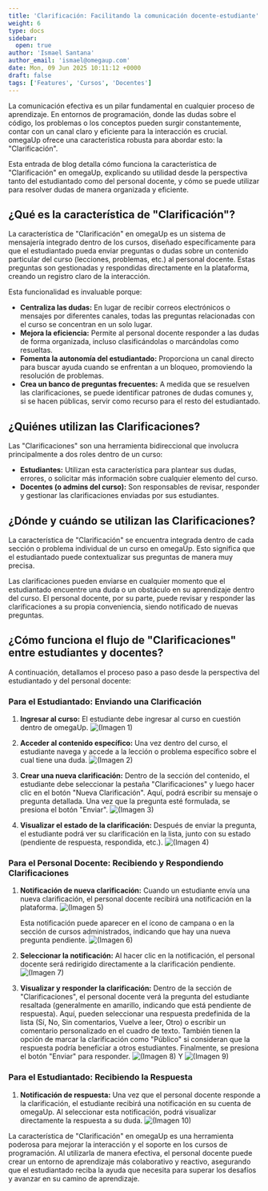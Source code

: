 ```yaml
---
title: 'Clarificación: Facilitando la comunicación docente-estudiante'
weight: 6
type: docs
sidebar:
  open: true
author: 'Ismael Santana'
author_email: 'ismael@omegaup.com'
date: Mon, 09 Jun 2025 10:11:12 +0000
draft: false
tags: ['Features', 'Cursos', 'Docentes']
---
```


La comunicación efectiva es un pilar fundamental en cualquier proceso de aprendizaje. En entornos de programación, donde las dudas sobre el código, los problemas o los conceptos pueden surgir constantemente, contar con un canal claro y eficiente para la interacción es crucial. omegaUp ofrece una característica robusta para abordar esto: la "Clarificación".

Esta entrada de blog detalla cómo funciona la característica de "Clarificación" en omegaUp, explicando su utilidad desde la perspectiva tanto del estudiantado como del personal docente, y cómo se puede utilizar para resolver dudas de manera organizada y eficiente.

## ¿Qué es la característica de "Clarificación"?

La característica de "Clarificación" en omegaUp es un sistema de mensajería integrado dentro de los cursos, diseñado específicamente para que el estudiantado pueda enviar preguntas o dudas sobre un contenido particular del curso (lecciones, problemas, etc.) al personal docente. Estas preguntas son gestionadas y respondidas directamente en la plataforma, creando un registro claro de la interacción.

Esta funcionalidad es invaluable porque:

* **Centraliza las dudas:** En lugar de recibir correos electrónicos o mensajes por diferentes canales, todas las preguntas relacionadas con el curso se concentran en un solo lugar.
* **Mejora la eficiencia:** Permite al personal docente responder a las dudas de forma organizada, incluso clasificándolas o marcándolas como resueltas.
* **Fomenta la autonomía del estudiantado:** Proporciona un canal directo para buscar ayuda cuando se enfrentan a un bloqueo, promoviendo la resolución de problemas.
* **Crea un banco de preguntas frecuentes:** A medida que se resuelven las clarificaciones, se puede identificar patrones de dudas comunes y, si se hacen públicas, servir como recurso para el resto del estudiantado.

## ¿Quiénes utilizan las Clarificaciones?

Las "Clarificaciones" son una herramienta bidireccional que involucra principalmente a dos roles dentro de un curso:

* **Estudiantes:** Utilizan esta característica para plantear sus dudas, errores, o solicitar más información sobre cualquier elemento del curso.
* **Docentes (o admins del curso):** Son responsables de revisar, responder y gestionar las clarificaciones enviadas por sus estudiantes.

## ¿Dónde y cuándo se utilizan las Clarificaciones?

La característica de "Clarificación" se encuentra integrada dentro de cada sección o problema individual de un curso en omegaUp. Esto significa que el estudiantado puede contextualizar sus preguntas de manera muy precisa.

Las clarificaciones pueden enviarse en cualquier momento que el estudiantado encuentre una duda o un obstáculo en su aprendizaje dentro del curso. El personal docente, por su parte, puede revisar y responder las clarificaciones a su propia conveniencia, siendo notificado de nuevas preguntas.

## ¿Cómo funciona el flujo de "Clarificaciones" entre estudiantes y docentes?

A continuación, detallamos el proceso paso a paso desde la perspectiva del estudiantado y del personal docente:

### Para el Estudiantado: Enviando una Clarificación

1.  **Ingresar al curso:**
    El estudiante debe ingresar al curso en cuestión dentro de omegaUp. ![(Imagen 1)](/images/curso-clarificacion-1.png)

    
2.  **Acceder al contenido específico:**
    Una vez dentro del curso, el estudiante navega y accede a la lección o problema específico sobre el cual tiene una duda. ![(Imagen 2)](/images/curso-clarificacion-2.png)

    
3.  **Crear una nueva clarificación:**
    Dentro de la sección del contenido, el estudiante debe seleccionar la pestaña "Clarificaciones" y luego hacer clic en el botón "Nueva Clarificación". Aquí, podrá escribir su mensaje o pregunta detallada. Una vez que la pregunta esté formulada, se presiona el botón "Enviar". ![(Imagen 3)](/images/curso-clarificacion-3.png)

    
4.  **Visualizar el estado de la clarificación:**
    Después de enviar la pregunta, el estudiante podrá ver su clarificación en la lista, junto con su estado (pendiente de respuesta, respondida, etc.). ![(Imagen 4)](/images/curso-clarificacion-4.png)

    

### Para el Personal Docente: Recibiendo y Respondiendo Clarificaciones

1.  **Notificación de nueva clarificación:**
    Cuando un estudiante envía una nueva clarificación, el personal docente recibirá una notificación en la plataforma. ![(Imagen 5)](/images/curso-clarificacion-5.png)

    
    Esta notificación puede aparecer en el ícono de campana o en la sección de cursos administrados, indicando que hay una nueva pregunta pendiente. ![(Imagen 6)](/images/curso-clarificacion-6.png)

    
2.  **Seleccionar la notificación:**
    Al hacer clic en la notificación, el personal docente será redirigido directamente a la clarificación pendiente. ![(Imagen 7)](/images/curso-clarificacion-7.png)

    
3.  **Visualizar y responder la clarificación:**
    Dentro de la sección de "Clarificaciones", el personal docente verá la pregunta del estudiante resaltada (generalmente en amarillo, indicando que está pendiente de respuesta). Aquí, pueden seleccionar una respuesta predefinida de la lista (Sí, No, Sin comentarios, Vuelve a leer, Otro) o escribir un comentario personalizado en el cuadro de texto. También tienen la opción de marcar la clarificación como "Público" si consideran que la respuesta podría beneficiar a otros estudiantes. Finalmente, se presiona el botón "Enviar" para responder. ![(Imagen 8)](/images/curso-clarificacion-8.png) Y ![(Imagen 9)](/images/curso-clarificacion-9.png)

    

### Para el Estudiantado: Recibiendo la Respuesta

1.  **Notificación de respuesta:**
    Una vez que el personal docente responde a la clarificación, el estudiante recibirá una notificación en su cuenta de omegaUp. Al seleccionar esta notificación, podrá visualizar directamente la respuesta a su duda. ![(Imagen 10)](/images/curso-clarificacion-10.png)

La característica de "Clarificación" en omegaUp es una herramienta poderosa para mejorar la interacción y el soporte en los cursos de programación. Al utilizarla de manera efectiva, el personal docente puede crear un entorno de aprendizaje más colaborativo y reactivo, asegurando que el estudiantado reciba la ayuda que necesita para superar los desafíos y avanzar en su camino de aprendizaje.